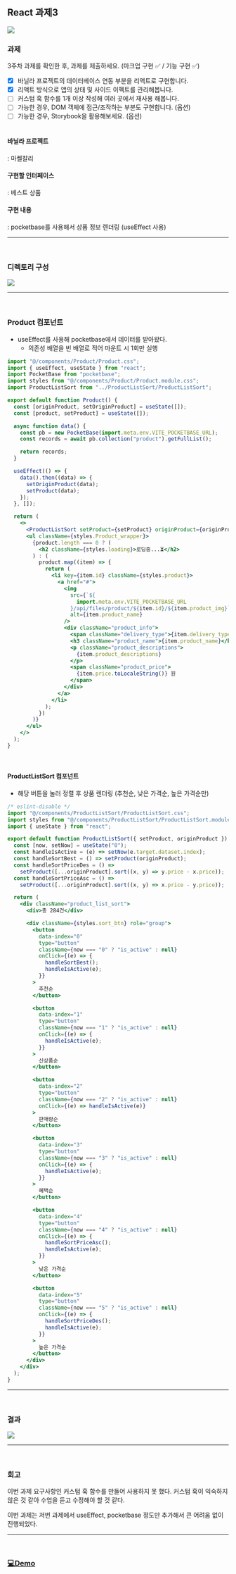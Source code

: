 ## React 과제3

![](https://velog.velcdn.com/images/thdgusrbek/post/74e51537-af86-4a3b-8d0c-929914295f99/image.png)

### 과제

3주차 과제를 확인한 후, 과제를 제출하세요. (마크업 구현 ✅ / 기능 구현 ✅)

- [x] 바닐라 프로젝트의 데이터베이스 연동 부분을 리액트로 구현합니다.
- [x] 리액트 방식으로 앱의 상태 및 사이드 이펙트를 관리해봅니다.
- [ ] 커스텀 훅 함수를 1개 이상 작성해 여러 곳에서 재사용 해봅니다.
- [ ] 가능한 경우, DOM 객체에 접근/조작하는 부분도 구현합니다. (옵션)
- [ ] 가능한 경우, Storybook을 활용해보세요. (옵션)
      <br><br>

#### 바닐라 프로젝트

: 마켈칼리
<br>

#### 구현할 인터페이스

: 베스트 상품
<br>

#### 구현 내용

: pocketbase를 사용해서 상품 정보 렌더링 (useEffect 사용)
<br>

---

<br>

### 디렉토리 구성

![](https://velog.velcdn.com/images/thdgusrbek/post/dedf217d-6451-4899-baad-2b43e8f11c72/image.png)

---

<br>

### Product 컴포넌트

- useEffect를 사용해 pocketbase에서 데이터를 받아왔다.
  - 의존성 배열을 빈 배열로 적어 마운트 시 1회만 실행

```jsx
import "@/components/Product/Product.css";
import { useEffect, useState } from "react";
import PocketBase from "pocketbase";
import styles from "@/components/Product/Product.module.css";
import ProductListSort from "../ProductListSort/ProductListSort";

export default function Product() {
  const [originProduct, setOriginProduct] = useState([]);
  const [product, setProduct] = useState([]);

  async function data() {
    const pb = new PocketBase(import.meta.env.VITE_POCKETBASE_URL);
    const records = await pb.collection("product").getFullList();

    return records;
  }

  useEffect(() => {
    data().then((data) => {
      setOriginProduct(data);
      setProduct(data);
    });
  }, []);

  return (
    <>
      <ProductListSort setProduct={setProduct} originProduct={originProduct} />
      <ul className={styles.Product_wrapper}>
        {product.length === 0 ? (
          <h2 className={styles.loading}>로딩중...⏳</h2>
        ) : (
          product.map((item) => {
            return (
              <li key={item.id} className={styles.product}>
                <a href="#">
                  <img
                    src={`${
                      import.meta.env.VITE_POCKETBASE_URL
                    }/api/files/product/${item.id}/${item.product_img}`}
                    alt={item.product_name}
                  />
                  <div className="product_info">
                    <span className="delivery_type">{item.delivery_type}</span>
                    <h3 className="product_name">{item.product_name}</h3>
                    <p className="product_descriptions">
                      {item.product_descriptions}
                    </p>
                    <span className="product_price">
                      {item.price.toLocaleString()} 원
                    </span>
                  </div>
                </a>
              </li>
            );
          })
        )}
      </ul>
    </>
  );
}
```

<br>

#### ProductListSort 컴포넌트

- 해당 버튼을 눌러 정렬 후 상품 렌더링 (추천순, 낮은 가격순, 높은 가격순만)

```jsx
/* eslint-disable */
import "@/components/ProductListSort/ProductListSort.css";
import styles from "@/components/ProductListSort/ProductListSort.module.css";
import { useState } from "react";

export default function ProductListSort({ setProduct, originProduct }) {
  const [now, setNow] = useState("0");
  const handleIsActive = (e) => setNow(e.target.dataset.index);
  const handleSortBest = () => setProduct(originProduct);
  const handleSortPriceDes = () =>
    setProduct([...originProduct].sort((x, y) => y.price - x.price));
  const handleSortPriceAsc = () =>
    setProduct([...originProduct].sort((x, y) => x.price - y.price));

  return (
    <div className="product_list_sort">
      <div>총 284건</div>

      <div className={styles.sort_btn} role="group">
        <button
          data-index="0"
          type="button"
          className={now === "0" ? "is_active" : null}
          onClick={(e) => {
            handleSortBest();
            handleIsActive(e);
          }}
        >
          추천순
        </button>

        <button
          data-index="1"
          type="button"
          className={now === "1" ? "is_active" : null}
          onClick={(e) => {
            handleIsActive(e);
          }}
        >
          신상품순
        </button>

        <button
          data-index="2"
          type="button"
          className={now === "2" ? "is_active" : null}
          onClick={(e) => handleIsActive(e)}
        >
          판매량순
        </button>

        <button
          data-index="3"
          type="button"
          className={now === "3" ? "is_active" : null}
          onClick={(e) => {
            handleIsActive(e);
          }}
        >
          혜택순
        </button>

        <button
          data-index="4"
          type="button"
          className={now === "4" ? "is_active" : null}
          onClick={(e) => {
            handleSortPriceAsc();
            handleIsActive(e);
          }}
        >
          낮은 가격순
        </button>

        <button
          data-index="5"
          type="button"
          className={now === "5" ? "is_active" : null}
          onClick={(e) => {
            handleSortPriceDes();
            handleIsActive(e);
          }}
        >
          높은 가격순
        </button>
      </div>
    </div>
  );
}
```

---

<br>

### 결과

![](https://velog.velcdn.com/images/thdgusrbek/post/e8d6f8de-07ca-48d3-bdce-51b681801401/image.gif)

---

<br>

### 회고

이번 과제 요구사항인 커스텀 훅 함수를 만들어 사용하지 못 했다.
커스텀 훅이 익숙하지 않은 것 같아 수업을 듣고 수정해야 할 것 같다.

이번 과제는 저번 과제에서 useEffect, pocketbase 정도만 추가해서 큰 어려움 없이 진행되었다.

---

<br>

### [💻Demo](https://front-end-react3.vercel.app/)
